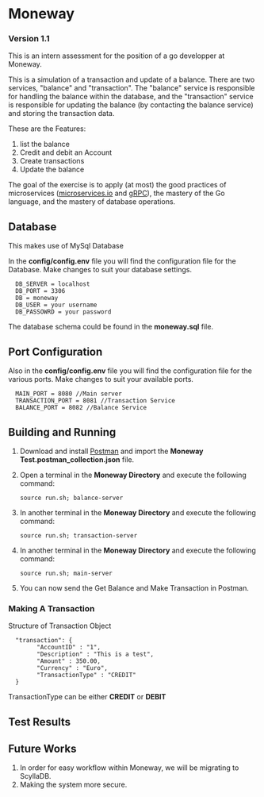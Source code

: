 # Moneway
### Version 1.1
This is an intern assessment for the position of a go developper at Moneway.

This is a simulation of a transaction and update of a balance. There are two services, "balance" and "transaction". The "balance" service is responsible for handling the balance within the database, and the "transaction" service is responsible for updating the balance (by contacting the balance service) and storing the transaction data.

These are the Features:
1. list the balance
2. Credit and debit an Account
3. Create transactions
4. Update the balance 

The goal of the exercise is to apply (at most) the good practices of microservices ([microservices.io](https:microservices.io) and [gRPC](grpc.io)), the mastery of the Go language, and the mastery of database operations.


## Database
This makes use of MySql Database

In the **config/config.env** file you will find the configuration file for the Database. Make changes to suit your database settings. 

      DB_SERVER = localhost
      DB_PORT = 3306
      DB = moneway
      DB_USER = your username
      DB_PASSOWRD = your password
      

The database schema could be found in the **moneway.sql** file.

## Port Configuration
Also in the **config/config.env** file you will find the configuration file for the various ports. Make changes to suit your available ports. 

      MAIN_PORT = 8080 //Main server
      TRANSACTION_PORT = 8081 //Transaction Service
      BALANCE_PORT = 8082 //Balance Service

## Building and Running
1. Download and install [Postman](https://www.getpostman.com/downloads/) and import the **Moneway Test.postman_collection.json** file.

2. Open a terminal in the **Moneway Directory** and execute the following command:
 
       source run.sh; balance-server
      
3. In another terminal in the **Moneway Directory** and execute the following command:
 
       source run.sh; transaction-server
 
4. In another terminal in the **Moneway Directory** and execute the following command:
 
       source run.sh; main-server
       
5. You can now send the Get Balance and Make Transaction in Postman.

### Making A Transaction
Structure of Transaction Object

      "transaction": {
            "AccountID" : "1", 
            "Description" : "This is a test", 
            "Amount" : 350.00, 
            "Currency" : "Euro", 
            "TransactionType" : "CREDIT"
      }
      
TransactionType can be either **CREDIT** or **DEBIT**

## Test Results

## Future Works
 1. In order for easy workflow within Moneway, we will be migrating to ScyllaDB.
 2. Making the system more secure.
